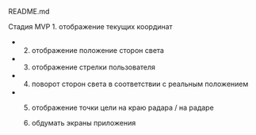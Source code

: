 README.md

Стадия MVP
	1. отображение текущих координат

*	2. отображение положение сторон света
*	3. отображение стрелки пользователя

*	4. поворот сторон света в соответствии с реальным положением
*	5. отображение точки цели на краю радара / на радаре

	6. обдумать экраны приложения
